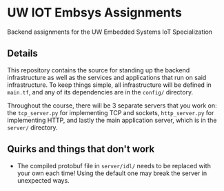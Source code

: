 # UW IOT Embsys Assignments
Backend assignments for the UW Embedded Systems IoT Specialization

## Details
This repository contains the source for standing up the backend infrastructure as well as the services and applications that run on said infrastructure. To keep things simple, all infrastructure will be defined in `main.tf`, and any of its dependencies are in the `config/` directory.

Throughout the course, there will be 3 separate servers that you work on: the `tcp_server.py` for implementing TCP and sockets, `http_server.py` for implementing HTTP, and lastly the main application server, which is in the `server/` directory.

## Quirks and things that don't work
- The compiled protobuf file in `server/idl/` needs to be replaced with your own each time! Using the default one may break the server in unexpected ways.
